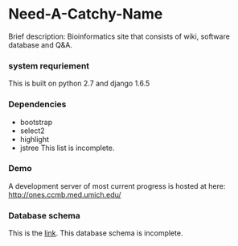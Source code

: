 Need-A-Catchy-Name
==================
Brief description: 
Bioinformatics site that consists of wiki, software database and Q&amp;A. 

### system requriement ###
This is built on python 2.7 and django 1.6.5

### Dependencies ###
* bootstrap
* select2
* highlight
* jstree
This list is incomplete. 

### Demo ###
A development server of most current progress is hosted at here: 
http://ones.ccmb.med.umich.edu/
### Database schema ###
This is the [link](https://my.vertabelo.com/public-model-view/QpQ8R5jOXwakrp9LozEk2Rvb5Oa69GuKFwYCXHSXZgEGJtYbOKsLaCHnX2ZlwCCU?x=3977&y=3866&zoom=0.9). This database schema is incomplete. 
